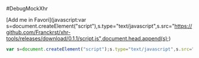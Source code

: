 #DebugMockXhr

[Add me in Favori](javascript:var s=document.createElement("script"),s.type="text/javascript",s.src="https://github.com/Franckrst/xhr-tools/releases/download/0.1.1/script.js",document.head.append(s);)

````javascript
var s=document.createElement("script");s.type="text/javascript",s.src="https://github.com/Franckrst/xhr-tools/releases/download/0.1.1/script.js",document.head.append(s);
````
